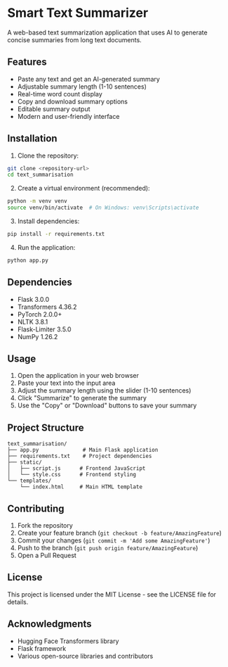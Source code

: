 # Smart Text Summarizer

A web-based text summarization application that uses AI to generate concise summaries from long text documents.

## Features

- Paste any text and get an AI-generated summary
- Adjustable summary length (1-10 sentences)
- Real-time word count display
- Copy and download summary options
- Editable summary output
- Modern and user-friendly interface

## Installation

1. Clone the repository:
```bash
git clone <repository-url>
cd text_summarisation
```

2. Create a virtual environment (recommended):
```bash
python -m venv venv
source venv/bin/activate  # On Windows: venv\Scripts\activate
```

3. Install dependencies:
```bash
pip install -r requirements.txt
```

4. Run the application:
```bash
python app.py
```


## Dependencies

- Flask 3.0.0
- Transformers 4.36.2
- PyTorch 2.0.0+
- NLTK 3.8.1
- Flask-Limiter 3.5.0
- NumPy 1.26.2

## Usage

1. Open the application in your web browser
2. Paste your text into the input area
3. Adjust the summary length using the slider (1-10 sentences)
4. Click "Summarize" to generate the summary
5. Use the "Copy" or "Download" buttons to save your summary

## Project Structure

```
text_summarisation/
├── app.py              # Main Flask application
├── requirements.txt    # Project dependencies
├── static/
│   ├── script.js      # Frontend JavaScript
│   └── style.css      # Frontend styling
└── templates/
    └── index.html     # Main HTML template
```

## Contributing

1. Fork the repository
2. Create your feature branch (`git checkout -b feature/AmazingFeature`)
3. Commit your changes (`git commit -m 'Add some AmazingFeature'`)
4. Push to the branch (`git push origin feature/AmazingFeature`)
5. Open a Pull Request

## License

This project is licensed under the MIT License - see the LICENSE file for details.

## Acknowledgments

- Hugging Face Transformers library
- Flask framework
- Various open-source libraries and contributors

